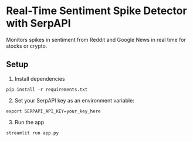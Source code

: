 # Real-Time Sentiment Spike Detector with SerpAPI

Monitors spikes in sentiment from Reddit and Google News in real time for stocks or crypto.

## Setup

1. Install dependencies  
```
pip install -r requirements.txt
```

2. Set your SerpAPI key as an environment variable:  
```
export SERPAPI_API_KEY=your_key_here
```

3. Run the app  
```
streamlit run app.py
```
